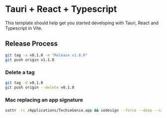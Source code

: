 # Tauri + React + Typescript

This template should help get you started developing with Tauri, React and Typescript in Vite.

## Release Process
```sh
git tag -a v0.1.0 -m "Release v1.0.0"
git push origin v1.1.0
```

### Delete a tag
```sh
git tag -d v0.1.0
git push origin --delete v0.1.0
```

### Mac replacing an app signature
```sh
xattr -rc /Applications/TechieGenie.app && codesign --force --deep --sign - /Applications/TechieGenie.app
```
